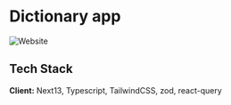 # Dictionary app

![Website](https://img.shields.io/website?down_color=blueviolet&down_message=INTERMEDIATE&label=difficulty&logo=frontendmentor&style=for-the-badge&up_color=orange&up_message=INTERMEDIATE&url=https%3A%2F%2Fwww.frontendmentor.io%2F)

## Tech Stack

**Client:** Next13, Typescript, TailwindCSS, zod, react-query
